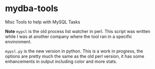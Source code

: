 mydba-tools
===========

Misc Tools to help with MySQL Tasks

**Note**
`mypsl` is the old process list watcher in perl. This script was written while I was at another company
where the tool ran in a specific environment. 

`mypsl.py` is the new version in python. This is a work in progress, the options are pretty much the same
as the old perl version, it has some enhancements in output including color and more stats.
